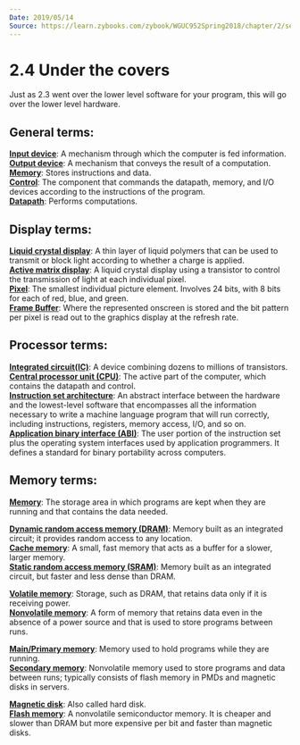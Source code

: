 ```yaml
---
Date: 2019/05/14
Source: https://learn.zybooks.com/zybook/WGUC952Spring2018/chapter/2/section/4
---
```


# 2.4 Under the covers

Just as 2.3 went over the lower level software for your program, this will go over the lower level hardware.

## General terms:

<u>**Input device**</u>: A mechanism through which the computer is fed information.  
<u>**Output device**</u>: A mechanism that conveys the result of a computation.  
<u>**Memory**</u>: Stores instructions and data.  
<u>**Control**</u>: The component that commands the datapath, memory, and I/O devices according to the instructions of the program.  
<u>**Datapath**</u>: Performs computations.

## Display terms:

<u>**Liquid crystal display**</u>: A thin layer of liquid polymers that can be used to transmit or block light according to whether a charge is applied.  
<u>**Active matrix display**</u>: A liquid crystal display using a transistor to control the transmission of light at each individual pixel.  
<u>**Pixel**</u>: The smallest individual picture element. Involves 24 bits, with 8 bits for each of red, blue, and green.  
<u>**Frame Buffer**</u>: Where the represented onscreen is stored and the bit pattern per pixel is read out to the graphics display at the refresh rate.

## Processor terms:

<u>**Integrated circuit(IC)**</u>: A device combining dozens to millions of transistors.  
<u>**Central processor unit (CPU)**</u>: The active part of the computer, which contains the datapath and control.  
<u>**Instruction set architecture**</u>: An abstract interface between the hardware and the lowest-level software that encompasses all the information necessary to write a machine language program that will run correctly, including instructions, registers, memory access, I/O, and so on.  
<u>**Application binary interface (ABI)**</u>: The user portion of the instruction set plus the operating system interfaces used by application programmers. It defines a standard for binary portability across computers.

## Memory terms:

<u>**Memory**</u>: The storage area in which programs are kept when they are running and that contains the data needed.

<u>**Dynamic random access memory (DRAM)**</u>: Memory built as an integrated circuit; it provides random access to any location.  
<u>**Cache memory**</u>: A small, fast memory that acts as a buffer for a slower, larger memory.  
<u>**Static random access memory (SRAM)**</u>: Memory built as an integrated circuit, but faster and less dense than DRAM.

<u>**Volatile memory**</u>: Storage, such as DRAM, that retains data only if it is receiving power.  
<u>**Nonvolatile memory**</u>: A form of memory that retains data even in the absence of a power source and that is used to store programs between runs.

<u>**Main/Primary memory**</u>: Memory used to hold programs while they are running.  
<u>**Secondary memory**</u>: Nonvolatile memory used to store programs and data between runs; typically consists of flash memory in PMDs and magnetic disks in servers.

<u>**Magnetic disk**</u>: Also called hard disk.  
<u>**Flash memory**</u>: A nonvolatile semiconductor memory. It is cheaper and slower than DRAM but more expensive per bit and faster than magnetic disks.
